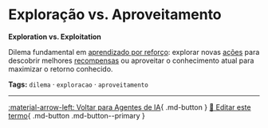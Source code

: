 # Exploração vs. Aproveitamento

**Exploration vs. Exploitation**

Dilema fundamental em [aprendizado por reforço](../conceitos-fundamentais/aprendizado-por-reforco.md): explorar novas [ações](../agentes-ia/acoes.md) para descobrir melhores [recompensas](../agentes-ia/recompensa.md) ou aproveitar o conhecimento atual para maximizar o retorno conhecido.


**Tags:** `dilema` · `exploracao` · `aproveitamento`

---

[:material-arrow-left: Voltar para Agentes de IA](index.md){ .md-button }
[📝 Editar este termo](https://github.com/seu-usuario/glossario-ia/edit/main/glossario.yaml){ .md-button .md-button--primary }

